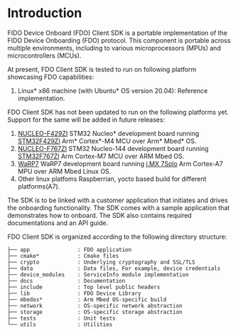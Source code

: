 # Introduction
FIDO Device Onboard (FDO) Client SDK is a portable implementation of the FIDO Device Onboarding (FDO) protocol. This component is portable across multiple environments, including to various microprocessors (MPUs) and microcontrollers (MCUs).

At present, FDO Client SDK is tested to run on following platform showcasing FDO capabilities:

1. Linux* x86 machine (with Ubuntu* OS version 20.04): Reference implementation.

FDO Client SDK has not been updated to run on the following platforms yet. Support for the same will be added in future releases:
1. [NUCLEO-F429ZI](https://www.st.com/en/evaluation-tools/nucleo-f429zi.html) STM32 Nucleo* development board running [STM32F429ZI](https://os.mbed.com/platforms/ST-Nucleo-F429ZI/) Arm* Cortex*-M4 MCU over Arm* Mbed* OS.
2. [NUCLEO-F767ZI](https://www.st.com/en/evaluation-tools/nucleo-f767zi.html) STM32 Nucleo-144 development board running [STM32F767ZI](https://os.mbed.com/platforms/ST-Nucleo-F767ZI/) Arm Cortex-M7 MCU over ARM Mbed OS.
3. [WaRP7]( https://www.nxp.com/files-static/nxp/brochure/WARP7-FLYER-V2.pdf) WaRP7 development board running [i.MX 7Solo](https://www.nxp.com/products/processors-and-microcontrollers/arm-based-processors-and-mcus/i.mx-applications-processors/i.mx-7-processors/i.mx-7solo-processors-heterogeneous-processing-with-arm-cortex-a7-and-cortex-m4-cores:i.MX7S) Arm Cortex-A7 MPU over ARM Mbed Linux OS.
4. Other linux platfoms Raspberrian, yocto based build for different platforms(A7).

The SDK is to be linked with a customer application that initiates and drives the onboarding functionality. The SDK comes with a sample application that demonstrates how to onboard. The SDK also contains required documentations and an API guide.

FDO Client SDK is organized according to the following directory structure:

	├── app               : FDO application
	├── cmake*            : Cmake files
	├── crypto            : Underlying cryptography and SSL/TLS 
	├── data              : Data files, For example, device credentials
	├── device_modules    : ServiceInfo module implementation
	├── docs              : Documentation
	├── include           : Top level public headers
	├── lib               : FDO Device Library
	├── mbedos*           : Arm Mbed OS-specific build
	├── network           : OS-specific network abstraction
	├── storage           : OS-specific storage abstraction
	├── tests             : Unit tests
	└── utils             : Utilities
